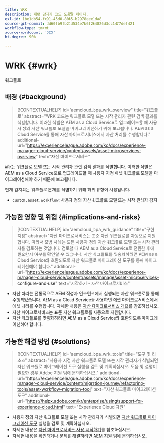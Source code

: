 ```yaml
---
title: WRK
description: 패턴 감지기 코드 도움말 페이지.
exl-id: 1be1db54-fc91-45d0-80b5-b2978eee1da8
source-git-commit: dd60fb9fb21d534e7b6f264826d3cc1477def421
workflow-type: tm+mt
source-wordcount: '325'
ht-degree: 90%

---
```


# WRK {#wrk}

워크플로

## 배경 {#background}

>[!CONTEXTUALHELP]
>id="aemcloud_bpa_wrk_overview"
>title="워크플로"
>abstract="WRK 코드는 워크플로 모델 또는 시작 관리자 관련 검색 결과를 식별합니다. 이러한 식별은 AEM as a Cloud Service로 업그레이드할 때 사용자 정의 자산 워크플로 모델을 마이그레이션하기 위해 보고됩니다. AEM as a Cloud Service를 통해 자산 마이크로서비스에서 자산 처리를 수행합니다."
>additional-url="https://experienceleague.adobe.com/ko/docs/experience-manager-cloud-service/content/assets/asset-microservices-overview" text="자산 마이크로서비스"

`WRK`는 워크플로 모델 또는 시작 관리자 관련 검색 결과를 식별합니다. 이러한 식별은 AEM as a Cloud Service으로 업그레이드할 때 사용자 지정 에셋 워크플로 모델을 마이그레이션해야 하기 때문에 보고됩니다.

현재 감지되는 워크플로 문제를 식별하기 위해 하위 유형이 사용됩니다.

* `custom.asset.workflow`: 사용자 정의 자산 워크플로 모델 또는 시작 관리자 감지

## 가능한 영향 및 위험 {#implications-and-risks}

>[!CONTEXTUALHELP]
>id="aemcloud_bpa_wrk_guidance"
>title="구현 지침"
>abstract="자산 마이크로서비스는 표준 자산 워크플로를 자동으로 지원합니다. 따라서 모범 사례는 모든 사용자 정의 자산 워크플로 모델 또는 시작 관리자를 검토하는 것입니다. 검토할 때 AEM as a Cloud Service로 전환한 후에 필요한지 여부를 확인할 수 있습니다. 자산 워크플로를 맞춤화하려면 AEM as a Cloud Service와 호환되도록 자산 워크플로 마이그레이션 도구를 통해 마이그레이션해야 합니다."
>additional-url="https://experienceleague.adobe.com/ko/docs/experience-manager-cloud-service/content/assets/manage/asset-microservices-configure-and-use" text="시작하기 - 자산 마이크로서비스"

* 자산 처리는 전통적으로 AEM 작성자 인스턴스에서 실행되는 자산 워크플로를 통해 수행되었습니다. AEM as a Cloud Service을 사용하면 에셋 마이크로서비스에서 에셋 처리를 수행합니다. 자세한 내용은 [자산 마이크로서비스 개요](https://experienceleague.adobe.com/ko/docs/experience-manager-cloud-service/content/assets/asset-microservices-overview)를 참조하십시오.
* 자산 마이크로서비스는 표준 자산 워크플로를 자동으로 지원합니다.
* 자산 워크플로를 맞춤화하려면 AEM as a Cloud Service와 호환되도록 마이그레이션해야 합니다.

## 가능한 해결 방법 {#solutions}

>[!CONTEXTUALHELP]
>id="aemcloud_bpa_wrk_tools"
>title="도구 및 리소스"
>abstract="사용자 지정 자산 워크플로 모델 또는 시작 관리자가 식별되면 자산 워크플로 마이그레이션 도구 실행을 검토 및 계획하십시오. 도움 및 설명이 필요한 경우 Adobe 지원 팀에 문의하십시오."
>additional-url="https://experienceleague.adobe.com/ko/docs/experience-manager-cloud-service/content/migration-journey/refactoring-tools/asset-workflow-migration-tool" text="자산 워크플로 마이그레이션 도구"
>additional-url="https://helpx.adobe.com/kr/enterprise/using/support-for-experience-cloud.html" text="Experience Cloud 지원"

* 사용자 정의 자산 워크플로 모델 또는 시작 관리자가 식별되면 [자산 워크플로 마이그레이션 도구](https://experienceleague.adobe.com/ko/docs/experience-manager-cloud-service/content/migration-journey/refactoring-tools/asset-workflow-migration-tool) 실행을 검토 및 계획하십시오.
* 자세한 내용은 [자산 마이크로서비스 사용 시작하기](https://experienceleague.adobe.com/ko/docs/experience-manager-cloud-service/content/assets/manage/asset-microservices-configure-and-use)를 참조하십시오.
* 자세한 내용을 확인하거나 문제를 해결하려면 [AEM 지원 팀](https://helpx.adobe.com/kr/enterprise/using/support-for-experience-cloud.html)에 문의하십시오.
